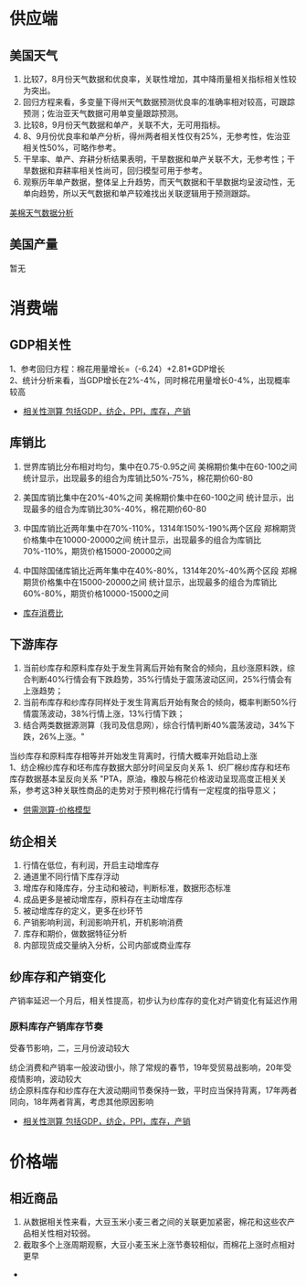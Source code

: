 # 供应端
## 美国天气

1. 比较7，8月份天气数据和优良率，关联性增加，其中降雨量相关指标相关性较为突出。
2. 回归方程来看，多变量下得州天气数据预测优良率的准确率相对较高，可跟踪预测；佐治亚天气数据可用单变量跟踪预测。
3. 比较8，9月份天气数据和单产，关联不大，无可用指标。
4. 8、9月份优良率和单产分析，得州两者相关性仅有25%，无参考性，佐治亚相关性50%，可略作参考。
5. 干旱率、单产、弃耕分析结果表明，干旱数据和单产关联不大，无参考性；干旱数据和弃耕率相关性尚可，回归模型可用于参考。
6. 观察历年单产数据，整体呈上升趋势，而天气数据和干旱数据均呈波动性，无单向趋势，所以天气数据和单产较难找出关联逻辑用于预测跟踪。


[美棉天气数据分析](File:///C:\Users\dell\Desktop\交接文件\供需变量模型\历史分析文件\近期重点\美棉天气数据分析.xlsx)

## 美国产量
暂无

# 消费端
## GDP相关性
								
1、参考回归方程：棉花用量增长=（-6.24）+2.81*GDP增长								
2、统计分析来看，当GDP增长在2%-4%，同时棉花用量增长0-4%，出现概率较高								
- [相关性测算 包括GDP，纺企，PPI，库存，产销]("C:\Users\dell\Desktop\交接文件\供需变量模型\历史分析文件\近期重点\相关性测算.xlsx") 
## 库销比
1. 世界库销比分布相对均匀，集中在0.75-0.95之间
美棉期价集中在60-100之间
统计显示，出现最多的组合为库销比50%-75%，棉花期价60-80

2. 美国库销比集中在20%-40%之间
美棉期价集中在60-100之间
统计显示，出现最多的组合为库销比30%-40%，棉花期价60-80

3. 中国库销比近两年集中在70%-110%，1314年150%-190%两个区段
郑棉期货价格集中在10000-20000之间
统计显示，出现最多的组合为库销比70%-110%，期货价格15000-20000之间

4. 中国除国储库销比近两年集中在40%-80%，1314年20%-40%两个区段
郑棉期货价格集中在15000-20000之间
统计显示，出现最多的组合为库销比60%-80%，期货价格10000-15000之间

- [库存消费比]("C:\Users\dell\Desktop\交接文件\供需变量模型\历史分析文件\近期重点\库存消费比.xlsx")


## 下游库存
1. 当前纱库存和原料库存处于发生背离后开始有聚合的倾向，且纱涨原料跌，综合判断40%行情会有下跌趋势，35%行情处于震荡波动区间，25%行情会有上涨趋势；
2. 当前布库存和纱库存同样处于发生背离后开始有聚合的倾向，概率判断50%行情震荡波动，38%行情上涨，13%行情下跌；
3. 结合两类数据源测算（我司及信息网），综合行情判断40%震荡波动，34%下跌，26%上涨。"								
									
									
当纱库存和原料库存相等并开始发生背离时，行情大概率开始启动上涨							
1、纺企棉纱库存和坯布库存数据大部分时间呈反向关系
1、织厂棉纱库存和坯布库存数据基本呈反向关系
"PTA，原油，橡胶与棉花价格波动呈现高度正相关关系，参考这3种关联性商品的走势对于预判棉花行情有一定程度的指导意义；
								
- [供需测算-价格模型]("C:\Users\dell\Desktop\交接文件\供需变量模型\历史分析文件\近期重点\供需变量-价格测算模型汇总.xlsx")							
## 纺企相关						
1. 行情在低位，有利润，开启主动增库存
2. 通道里不同行情下库存浮动			
3. 增库存和降库存，分主动和被动，判断标准，数据形态标准			
4. 成品更多是被动增库存，原料存在主动增库存			
5. 被动增库存的定义，更多在纱环节			
6. 产销影响利润，利润影响开机，开机影响消费			
7. 库存和期价，做数据特征分析			
8. 内部现货成交量纳入分析，公司内部或商业库存			
			
## 纱库存和产销变化	
产销率延迟一个月后，相关性提高，初步认为纱库存的变化对产销变化有延迟作用			
### 原料库存产销库存节奏
受春节影响，二，三月份波动较大							
                            
纺企消费和产销率一般波动很小，除了常规的春节，19年受贸易战影响，20年受疫情影响，波动较大							
纺企原料库存和纱库存在大波动期间节奏保持一致，平时应当保持背离，17年两者同向，18年两者背离，考虑其他原因影响							

- [相关性测算 包括GDP，纺企，PPI，库存，产销]("C:\Users\dell\Desktop\交接文件\供需变量模型\历史分析文件\近期重点\相关性测算.xlsx") 

# 价格端
## 相近商品
				
1. 从数据相关性来看，大豆玉米小麦三者之间的关联更加紧密，棉花和这些农产品相关性相对较弱。				
2. 截取多个上涨周期观察，大豆小麦玉米上涨节奏较相似，而棉花上涨时点相对更早				
- []("C:\Users\dell\Desktop\交接文件\供需变量模型\历史分析文件\近期重点\农产品周期分析.xlsx")
